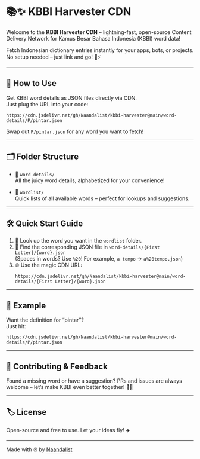 # 📚✨ KBBI Harvester CDN 

Welcome to the **KBBI Harvester CDN** – lightning-fast, open-source Content Delivery Network for Kamus Besar Bahasa Indonesia (KBBI) word data!  

Fetch Indonesian dictionary entries instantly for your apps, bots, or projects. No setup needed – just link and go! 🔗⚡

---

## 🚦 How to Use

Get KBBI word details as JSON files directly via CDN.  
Just plug the URL into your code:

```
https://cdn.jsdelivr.net/gh/Naandalist/kbbi-harvester@main/word-details/P/pintar.json
```

Swap out `P/pintar.json` for any word you want to fetch!

---

## 🗂️ Folder Structure

- 📁 `word-details/`  
  All the juicy word details, alphabetized for your convenience!

- 📁 `wordlist/`  
  Quick lists of all available words – perfect for lookups and suggestions.

---

## 🛠️ Quick Start Guide

1. 🔎 Look up the word you want in the `wordlist` folder.
2. 📂 Find the corresponding JSON file in `word-details/{First Letter}/{word}.json`  
   (Spaces in words? Use `%20`! For example, `a tempo` → `a%20tempo.json`)
3. 🌐 Use the magic CDN URL:  
   ```
   https://cdn.jsdelivr.net/gh/Naandalist/kbbi-harvester@main/word-details/{First Letter}/{word}.json
   ```

---

## 🌟 Example

Want the definition for “pintar”?  
Just hit:

```
https://cdn.jsdelivr.net/gh/Naandalist/kbbi-harvester@main/word-details/P/pintar.json
```

---

## 🤝 Contributing & Feedback

Found a missing word or have a suggestion? PRs and issues are always welcome – let’s make KBBI even better together! 💬🙌

---

## 🏷️ License

Open-source and free to use. Let your ideas fly! ✈️

---

Made with ⏰ by [Naandalist](https://github.com/Naandalist)

